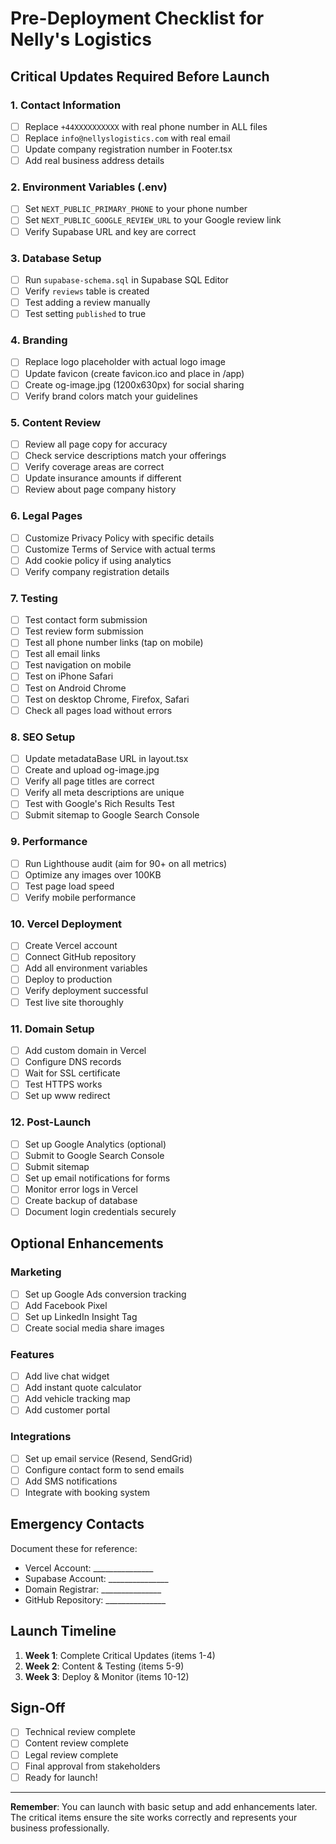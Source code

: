 # Pre-Deployment Checklist for Nelly's Logistics

## Critical Updates Required Before Launch

### 1. Contact Information
- [ ] Replace `+44XXXXXXXXXX` with real phone number in ALL files
- [ ] Replace `info@nellyslogistics.com` with real email
- [ ] Update company registration number in Footer.tsx
- [ ] Add real business address details

### 2. Environment Variables (.env)
- [ ] Set `NEXT_PUBLIC_PRIMARY_PHONE` to your phone number
- [ ] Set `NEXT_PUBLIC_GOOGLE_REVIEW_URL` to your Google review link
- [ ] Verify Supabase URL and key are correct

### 3. Database Setup
- [ ] Run `supabase-schema.sql` in Supabase SQL Editor
- [ ] Verify `reviews` table is created
- [ ] Test adding a review manually
- [ ] Test setting `published` to true

### 4. Branding
- [ ] Replace logo placeholder with actual logo image
- [ ] Update favicon (create favicon.ico and place in /app)
- [ ] Create og-image.jpg (1200x630px) for social sharing
- [ ] Verify brand colors match your guidelines

### 5. Content Review
- [ ] Review all page copy for accuracy
- [ ] Check service descriptions match your offerings
- [ ] Verify coverage areas are correct
- [ ] Update insurance amounts if different
- [ ] Review about page company history

### 6. Legal Pages
- [ ] Customize Privacy Policy with specific details
- [ ] Customize Terms of Service with actual terms
- [ ] Add cookie policy if using analytics
- [ ] Verify company registration details

### 7. Testing
- [ ] Test contact form submission
- [ ] Test review form submission
- [ ] Test all phone number links (tap on mobile)
- [ ] Test all email links
- [ ] Test navigation on mobile
- [ ] Test on iPhone Safari
- [ ] Test on Android Chrome
- [ ] Test on desktop Chrome, Firefox, Safari
- [ ] Check all pages load without errors

### 8. SEO Setup
- [ ] Update metadataBase URL in layout.tsx
- [ ] Create and upload og-image.jpg
- [ ] Verify all page titles are correct
- [ ] Verify all meta descriptions are unique
- [ ] Test with Google's Rich Results Test
- [ ] Submit sitemap to Google Search Console

### 9. Performance
- [ ] Run Lighthouse audit (aim for 90+ on all metrics)
- [ ] Optimize any images over 100KB
- [ ] Test page load speed
- [ ] Verify mobile performance

### 10. Vercel Deployment
- [ ] Create Vercel account
- [ ] Connect GitHub repository
- [ ] Add all environment variables
- [ ] Deploy to production
- [ ] Verify deployment successful
- [ ] Test live site thoroughly

### 11. Domain Setup
- [ ] Add custom domain in Vercel
- [ ] Configure DNS records
- [ ] Wait for SSL certificate
- [ ] Test HTTPS works
- [ ] Set up www redirect

### 12. Post-Launch
- [ ] Set up Google Analytics (optional)
- [ ] Submit to Google Search Console
- [ ] Submit sitemap
- [ ] Set up email notifications for forms
- [ ] Monitor error logs in Vercel
- [ ] Create backup of database
- [ ] Document login credentials securely

## Optional Enhancements

### Marketing
- [ ] Set up Google Ads conversion tracking
- [ ] Add Facebook Pixel
- [ ] Set up LinkedIn Insight Tag
- [ ] Create social media share images

### Features
- [ ] Add live chat widget
- [ ] Add instant quote calculator
- [ ] Add vehicle tracking map
- [ ] Add customer portal

### Integrations
- [ ] Set up email service (Resend, SendGrid)
- [ ] Configure contact form to send emails
- [ ] Add SMS notifications
- [ ] Integrate with booking system

## Emergency Contacts

Document these for reference:
- Vercel Account: _______________
- Supabase Account: _______________
- Domain Registrar: _______________
- GitHub Repository: _______________

## Launch Timeline

1. **Week 1**: Complete Critical Updates (items 1-4)
2. **Week 2**: Content & Testing (items 5-9)
3. **Week 3**: Deploy & Monitor (items 10-12)

## Sign-Off

- [ ] Technical review complete
- [ ] Content review complete
- [ ] Legal review complete
- [ ] Final approval from stakeholders
- [ ] Ready for launch!

---

**Remember**: You can launch with basic setup and add enhancements later. The critical items ensure the site works correctly and represents your business professionally.
